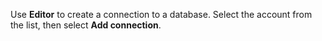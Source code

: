
Use **Editor** to create a connection to a database. Select the account from the list, then select **Add connection**.

